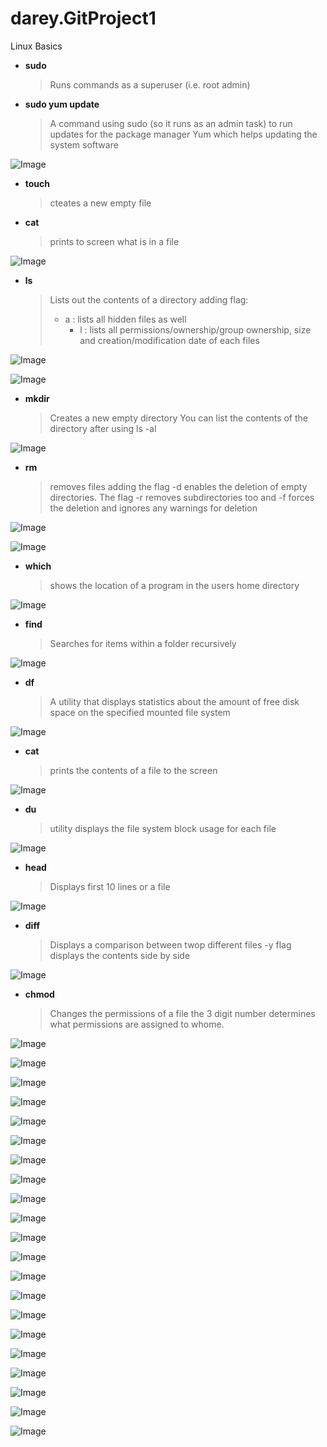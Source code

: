 # darey.GitProject1
Linux Basics

- **sudo**
  > Runs commands as a superuser (i.e. root admin)

- **sudo yum update**
  > A command using sudo (so it runs as an admin task) to run updates for the package manager Yum which helps updating the system software

![Image](Images/Screenshot%202023-10-11%20at%2022.04.40.png)

- **touch**
  >cteates a new empty file
- **cat**
  > prints to screen what is in a file
  
![Image](Images/Screenshot%202023-10-11%20at%2022.09.54.png)

- **ls**
  > Lists out the contents of a directory
  > adding flag:
    > - a : lists all hidden files as well
  >   - l : lists all permissions/ownership/group ownership, size and creation/modification date of each files

![Image](Images/Screenshot%202023-10-11%20at%2022.21.55.png)


![Image](Images/Screenshot%202023-10-11%20at%2022.22.35.png)

- **mkdir**
  > Creates a new empty directory
  > You can list the contents of the directory after using ls -al
  
![Image](Images/Screenshot%202023-10-11%20at%2022.23.41.png)

- **rm**
  > removes files
  > adding the flag -d enables the deletion of empty directories. The flag -r removes subdirectories too and -f forces the deletion and ignores any warnings for deletion
  
![Image](Images/Screenshot%202023-10-11%20at%2022.24.27.png)


![Image](Images/Screenshot%202023-10-11%20at%2022.24.49.png)

- **which**
  > shows the location of a program in the users home directory

![Image](Images/Screenshot%202023-10-11%20at%2022.26.34.png)

- **find**
  > Searches for items within a folder recursively

![Image](Images/Screenshot%202023-10-11%20at%2022.32.57.png)

- **df**
  > A utility that displays statistics about the amount of free disk space on the specified mounted file system

![Image](Images/Screenshot%202023-10-11%20at%2022.34.52.png)

- **cat**
  > prints the contents of a file to the screen

![Image](Images/Screenshot%202023-10-11%20at%2022.35.20.png)

- **du**
  > utility displays the file system block usage for each file

![Image](Images/Screenshot%202023-10-11%20at%2022.37.20.png)

- **head**
  > Displays first 10 lines or a file
  
![Image](Images/Screenshot%202023-10-11%20at%2022.41.35.png)

- **diff**
  > Displays a comparison between twop different files
  > -y flag displays the contents side by side
  
![Image](Images/Screenshot%202023-10-11%20at%2023.02.30.png)

- **chmod**
  > Changes the permissions of a file
  > the 3 digit number determines what permissions are assigned to whome. 

![Image](Images/Screenshot%202023-10-11%20at%2023.06.24.png)


![Image](Images/Screenshot%202023-10-11%20at%2023.09.05.png)


![Image](Images/Screenshot%202023-10-11%20at%2023.17.21.png)


![Image](Images/Screenshot%202023-10-11%20at%2023.18.13.png)


![Image](Images/Screenshot%202023-10-11%20at%2023.19.44.png)


![Image](Images/Screenshot%202023-10-11%20at%2023.37.32.png)


![Image](Images/Screenshot%202023-10-11%20at%2023.38.14.png)


![Image](Images/Screenshot%202023-10-11%20at%2023.38.23.png)


![Image](Images/Screenshot%202023-10-11%20at%2023.38.45.png)


![Image](Images/Screenshot%202023-10-11%20at%2023.39.12.png)


![Image](Images/Screenshot%202023-10-11%20at%2023.39.21.png)


![Image](Images/Screenshot%202023-10-11%20at%2023.39.40.png)


![Image](Images/Screenshot%202023-10-11%20at%2023.41.10.png)


![Image](Images/Screenshot%202023-10-11%20at%2023.41.18.png)


![Image](Images/Screenshot%202023-10-11%20at%2023.43.04.png)


![Image](Images/Screenshot%202023-10-11%20at%2023.43.17.png)


![Image](Images/Screenshot%202023-10-11%20at%2023.50.23.png)


![Image](Images/Screenshot%202023-10-11%20at%2023.51.42.png)


![Image](Images/Screenshot%202023-10-11%20at%2023.52.01.png)


![Image](Images/Screenshot%202023-10-12%20at%2000.16.07.png)


![Image](Images/Screenshot%202023-10-12%20at%2000.16.35.png)


